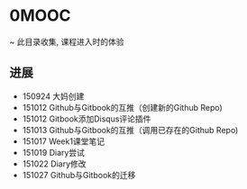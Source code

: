 # 0MOOC
~ 此目录收集, 课程进入时的体验

## 进展

- 150924 大妈创建
- 151012 Github与Gitbook的互推（创建新的Github Repo)
- 151012 Gitbook添加Disqus评论插件
- 151013 Github与Gitbook的互推（调用已存在的Github Repo)
- 151017 Week1课堂笔记
- 151019 Diary尝试
- 151022 Diary修改
- 151027 Github与Gitbook的迁移